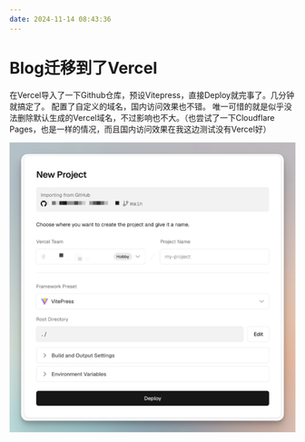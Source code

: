 ```yaml
---
date: 2024-11-14 08:43:36
---
```

# Blog迁移到了Vercel

在Vercel导入了一下Github仓库，预设Vitepress，直接Deploy就完事了。几分钟就搞定了。
配置了自定义的域名，国内访问效果也不错。
唯一可惜的就是似乎没法删除默认生成的Vercel域名，不过影响也不大。（也尝试了一下Cloudflare Pages，也是一样的情况，而且国内访问效果在我这边测试没有Vercel好）

![](assets/Blog迁移到了Vercel-202411140848.png)

<gitalk/>